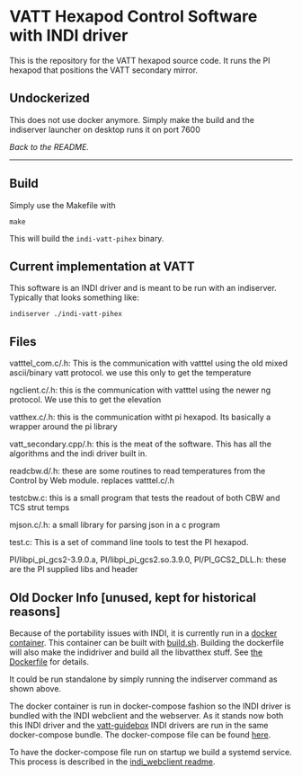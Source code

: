 # VATT Hexapod Control Software with INDI driver

This is the repository for the VATT hexapod source code. It runs the PI hexapod that positions the VATT secondary mirror.

## Undockerized
This does not use docker anymore. Simply make the build and the indiserver launcher on desktop runs it on port 7600

*Back to the README.*
_______

## Build

Simply use the Makefile with 

```
make
```
This will build the ```indi-vatt-pihex``` binary. 

## Current implementation at VATT
This software is an INDI driver and is meant to be run with an indiserver. Typically that looks something like:

```
indiserver ./indi-vatt-pihex
```

## Files
vatttel_com.c/.h:  This is the communication with vatttel using the old mixed ascii/binary vatt protocol.  we use this only to get the temperature

ngclient.c/.h: this is the communication with vatttel using the newer ng protocol.  We use this to get the elevation

vatthex.c/.h: this is the communication witht pi hexapod.  Its basically a wrapper around the pi library

vatt_secondary.cpp/.h: this is the meat of the software.  This has all the algorithms and the indi driver built in. 

readcbw.d/.h: these are some routines to read temperatures from the Control by Web module.  replaces vatttel.c/.h

testcbw.c: this is a small program that tests the readout of both CBW and TCS strut temps

mjson.c/.h: a small library for parsing json in a c program

test.c: This is a set of command line tools to test the PI hexapod.

PI/libpi_pi_gcs2-3.9.0.a, PI/libpi_pi_gcs2.so.3.9.0, PI/PI_GCS2_DLL.h:  these are the PI supplied libs and header


## Old Docker Info [unused, kept for historical reasons]
Because of the portability issues with INDI, it is currently run in a [docker container](https://hub.docker.com/r/srswinde/indihex). This container can be built with [build.sh](https://github.com/so-mops/vatthex-indi/blob/master/build.sh). Building the dockerfile will also make the indidriver and build all the 
libvatthex stuff. See [the Dockerfile](https://github.com/so-mops/vatthex-indi/blob/master/Dockerfile) for details. 

It could be run standalone by simply running the indiserver command as shown above.

The docker container is run in docker-compose fashion so the INDI driver is bundled with the INDI webclient and the webserver. As it stands now both this INDI driver and the [vatt-guidebox](https://github.com/so-mops/vatt-guidebox) INDI drivers are run in the same docker-compose bundle. The docker-compose file can be found [here](https://github.com/srswinde/indi_webclient/blob/master/docker-compose-vatt-guidebox.yml). 

To have the docker-compose file run on startup we build a systemd service. This process is described in the [indi_webclient readme](https://github.com/srswinde/indi_webclient/blob/master/README.md). 
